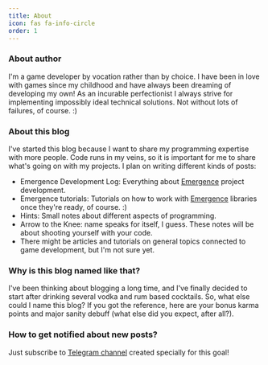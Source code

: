 ```yaml
---
title: About
icon: fas fa-info-circle
order: 1
---
```


### About author

I'm a game developer by vocation rather than by choice.
I have been in love with games since my childhood and have always been dreaming of developing my own!
As an incurable perfectionist I always strive for implementing impossibly ideal technical solutions.
Not without lots of failures, of course. :)

### About this blog

I've started this blog because I want to share my programming expertise with more people.
Code runs in my veins, so it is important for me to share what's going on with my projects.
I plan on writing different kinds of posts:

- Emergence Development Log: Everything about [Emergence](https://github.com/KonstantinTomashevich/Emergence) project
  development.
- Emergence tutorials: Tutorials on how to work with [Emergence](https://github.com/KonstantinTomashevich/Emergence)
  libraries once they're ready, of course. :)
- Hints: Small notes about different aspects of programming.
- Arrow to the Knee: name speaks for itself, I guess. These notes will be about shooting yourself with your code.
- There might be articles and tutorials on general topics connected to game development, but I'm not sure yet.

### Why is this blog named like that?

I've been thinking about blogging a long time, and I've finally decided to start after drinking several vodka and
rum based cocktails.
So, what else could I name this blog?
If you got the reference, here are your bonus karma points and major sanity debuff
(what else did you expect, after all?).

### How to get notified about new posts?

Just subscribe to [Telegram channel](https://t.me/WhatKindOfDevAreYou) created specially for this goal!

